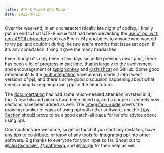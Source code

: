 ```yaml
---
title: UTF-8 Fixed And More
date: 2013-04-15
---
```


Over the weekend, in an uncharacteristically late night of coding, I finally put
an end to that UTF-8 issue that had been preventing the [use of ppl with
non-ASCII characters](https://github.com/hendotcat/ppl/issues/17) such as ß or ñ. My
apologies to anyone who wanted to try ppl and couldn't during the *two entire
months* that issue sat open. If it's any consolation, fixing it gave me many
headaches.

Even though it's only been a few days since the previous news post, there has
been a lot of progress in that time, thanks largely to the involvement and
encouragement of [@pigmonkey](https://github.com/pigmonkey) and
[@shushcat](https://github.com/shushcat) on GitHub. Some good refinements to the
[mutt integration](/documentation/integration/mutt/) have already made it into
recent versions of ppl, and there's some good discussion happening about what
needs doing to keep improving ppl in the near future.

The [documentation](/documentation) has had some much-needed attention invested
in it, too. A few bits and pieces have been tidied up, and a couple of entirely
new sections have been added as well. The [Integration
Guide](/documentation/integration/bash/) covers the growing number of ways of
using ppl with other software, and the [Tips Section](documentation/tips/)
should prove to be a good catch-all place for helpful advice about using ppl.

Contributions are welcome, so get in touch if you spot any mistakes, have any
tips to contribute, or know of any tools for integrating ppl into other
software. Big thanks to everyone for your input so far. Shout out to
[@alexGschaider](https://github.com/axelGschaider),
[@matthewp](https://github.com/matthewp/), and
[@storge](https://github.com/storge) for their help as well.

